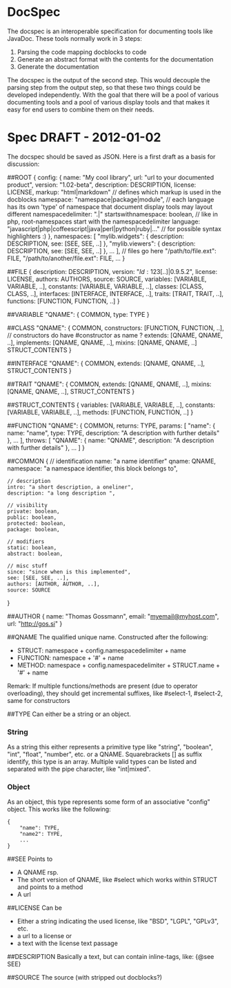 # DocSpec
The docspec is an interoperable specification for documenting tools like JavaDoc. These tools normally work in 3 steps:

1. Parsing the code mapping docblocks to code
2. Generate an abstract format with the contents for the documentation
3. Generate the documentation

The docspec is the output of the second step. This would decouple the parsing step from the output step, so that these two things could be developed independently. With the goal that there will be a pool of various documenting tools and a pool of various display tools and that makes it easy for end users to combine them on their needs.

# Spec DRAFT - 2012-01-02
The docspec should be saved as JSON. Here is a first draft as a basis for discussion:

##ROOT
    {
		config: {
			name: "My cool library",
			url: "url to your documented product",
			version: "1.02-beta",
			description: DESCRIPTION,
			license: LICENSE,
			markup: "html|markdown" // defines which markup is used in the docblocks
			namespace: "namespace|package|module", // each language has its own 'type' of namespace that document display tools may layout different
			namespacedelimiter: ".|\"
			startswithnamespace: boolean, // like in php, root-namespaces start with the namespacedelimiter
			language: "javascript|php|coffeescript|java|perl|python|ruby|…" // for possible syntax highlighters :)
	    },
	    namespaces: [
			"mylib.widgets": {
				description: DESCRIPTION,
				see: [SEE, SEE, ..]
			},
			"mylib.viewers": {
				description: DESCRIPTION,
				see: [SEE, SEE, ..]
			},
			…
	    ],
		// files go here
	    "/path/to/file.ext": FILE,
	    "/path/to/another/file.ext": FILE,
	    …
    }

##FILE
	{
	    description: DESCRIPTION,
	    version: "$Id: 123 [..]$|0.9.5.2",
	    license: LICENSE,
	    authors: AUTHORS,
	    source: SOURCE,
	    variables: [VARIABLE, VARIABLE, ..],
	    constants: [VARIABLE, VARIABLE, ..],
	    classes: [CLASS, CLASS, ..],
	    interfaces: [INTERFACE, INTERFACE, ..],
	    traits: [TRAIT, TRAIT, ..],
	    functions: [FUNCTION, FUNCTION, ..]
	}

##VARIABLE
	"QNAME": {
	    COMMON,
	    type: TYPE
	}

##CLASS
	"QNAME": {
		COMMON,
		constructors: [FUNCTION, FUNCTION, ..], // constructors do have #constructor as name ?
		extends: [QNAME, QNAME, ..],
		implements: [QNAME, QNAME, ..],
		mixins: [QNAME, QNAME, ..]
		STRUCT_CONTENTS
	}

##INTERFACE
	"QNAME": {
		COMMON,
		extends: [QNAME, QNAME, ..],
		STRUCT_CONTENTS
	}

##TRAIT
	"QNAME": {
		COMMON,
		extends: [QNAME, QNAME, ..],
		mixins: [QNAME, QNAME, ..],
		STRUCT_CONTENTS
	}


##STRUCT_CONTENTS
{
	variables: [VARIABLE, VARIABLE, ..],
	constants: [VARIABLE, VARIABLE, ..],
	methods:  [FUNCTION, FUNCTION, ..]
}	

##FUNCTION
	"QNAME": {
		COMMON,
		returns: TYPE,
		params: [
			"name": {
				name: "name",
				type: TYPE,
				description: "A description with further details"
			},
			...
		],
		throws: [
			"QNAME": {
				name: "QNAME",
				description: "A description with further details"
			},
			...
		]
	}

##COMMON
{
	// identification
	name: "a name identifier"
	qname: QNAME,
	namespace: "a namespace identifier, this block belongs to",

	// description
	intro: "a short description, a oneliner",
	description: "a long description ",

	// visibility
	private: boolean,
	public: boolean,
	protected: boolean,
	package: boolean,

	// modifiers
	static: boolean,
	abstract: boolean,

	// misc stuff
	since: "since when is this implemented",
	see: [SEE, SEE, ..],
	authors: [AUTHOR, AUTHOR, ..],
	source: SOURCE
}

##AUTHOR
	{
		name: "Thomas Gossmann",
		email: "myemail@myhost.com",
		url: "http://gos.si"
	}

##QNAME
The qualified unique name. Constructed after the following:

- STRUCT: namespace + config.namespacedelimiter + name
- FUNCTION: namespace + '#' + name
- METHOD: namespace + config.namespacedelimiter + STRUCT.name + '#' + name
  
Remark: If multiple functions/methods are present (due to operator overloading), they should get incremental suffixes, like #select-1, #select-2, same for constructors

##TYPE
Can either be a string or an object. 

### String
As a string this either represents a primitive type like "string", "boolean", "int", "float", "number", etc. or a QNAME. Squarebrackets [] as suffix identify, this type is an array. Multiple valid types can be listed and separated with the pipe character, like "int|mixed".

### Object
As an object, this type represents some form of an associative "config" object. This works like the following:

	{
		"name": TYPE,
		"name2": TYPE,
		...
	}



##SEE
Points to

- A QNAME rsp.
- The short version of QNAME, like #select which works within STRUCT and points to a method
- A url

##LICENSE
Can be

- Either a string indicating the used license, like "BSD", "LGPL", "GPLv3", etc. 
- a url to a license or
- a text with the license text passage

##DESCRIPTION
Basically a text, but can contain inline-tags, like: {@see SEE}

##SOURCE
The source (with stripped out docblocks?)





